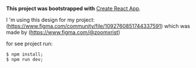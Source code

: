 ﻿**This project was bootstrapped with** [Create React App](https://github.com/facebook/create-react-app).

I 'm using this design for my project: (https://www.figma.com/community/file/1092760851744337591)
which was made by (https://www.figma.com/@zoomxrist)

for see project run:

    $ npm install;
    $ npm run dev;

